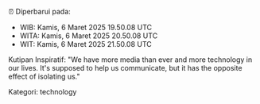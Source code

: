 ⏰ Diperbarui pada:
- WIB: Kamis, 6 Maret 2025 19.50.08 UTC
- WITA: Kamis, 6 Maret 2025 20.50.08 UTC
- WIT: Kamis, 6 Maret 2025 21.50.08 UTC

Kutipan Inspiratif:
"We have more media than ever and more technology in our lives. It's supposed to help us communicate, but it has the opposite effect of isolating us."


Kategori: technology

